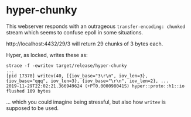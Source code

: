 # hyper-chunky

This webserver responds with an outrageous `transfer-encoding: chunked`
stream which seems to confuse epoll in some situations.

http://localhost:4432/29/3 will return 29 chunks of 3 bytes each.

Hyper, as locked, writes these as:
```
strace -f -ewritev target/release/hyper-chunky
...
[pid 17378] writev(40, [{iov_base="3\r\n", iov_len=3}, {iov_base="qqq", iov_len=3}, {iov_base="\r\n", iov_len=2}, ...
2019-11-29T22:02:21.366949624 (+PT0.000098041S) hyper::proto::h1::io flushed 109 bytes
```

... which you could imagine being stressful, but also how `writev` is
supposed to be used.
